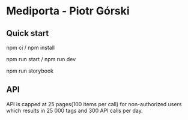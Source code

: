 # Mediporta - Piotr Górski

## Quick start

npm ci / npm install

npm run start / npm run dev

npm run storybook

## API

API is capped at 25 pages(100 items per call) for non-authorized users which results in 25 000 tags and 300 API calls per day.
